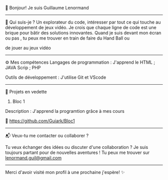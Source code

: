 👋 Bonjour! Je suis Guillaume Lenormand 

______________________________________________________________________________________________________________________________________________________________________________________________________________________________________________________________________________

🎨 Qui suis-je ?
Un explorateur du code, intéresser par tout ce qui touche au développement de jeux vidéo. Je crois que chaque ligne de code est une brique pour bâtir des solutions innovantes. Quand je suis devant mon écran ou pas , tu peux me trouver en train de faire du Hand Ball ou 

de jouer au jeux vidéo

_______________________________________________________________________________________________________________________________________________________________________________________________________________________________________________________________________________

⚙️ Mes compétences
Langages de programmation : J'apprend le HTML ; JAVA Scrip ; PHP

Outils de développement : J'utilise Git et VScode

_______________________________________________________________________________________________________________________________________________________________________________________________________________________________________________________________________________

🚀 Projets en vedette
1. Bloc 1

Description : J'apprend la programtion grâce à mes cours

🔗 https://github.com/Guiark/Bloc1

_______________________________________________________________________________________________________________________________________________________________________________________________________________________________________________________________________________

📬 Veux-tu me contacter ou collaborer ?

Tu veux échanger des idées ou discuter d'une collaboration ? Je suis toujours partant pour de nouvelles aventures ! Tu peux me trouver sur lenormand.guil@gmail.com

_______________________________________________________________________________________________________________________________________________________________________________________________________________________________________________________________________________

Merci d'avoir visité mon profil à une prochaine j'espère! ✨



